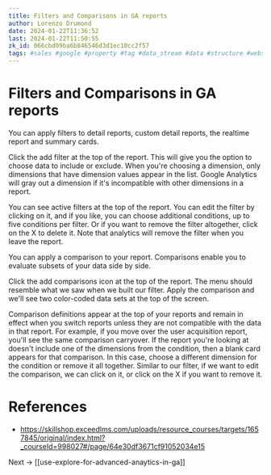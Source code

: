 ```yaml
---
title: Filters and Comparisons in GA reports
author: Lorenzo Drumond
date: 2024-01-22T11:36:52
last: 2024-01-22T11:50:55
zk_id: 066cbd09ba6b846546d3d1ec10cc2f57
tags: #sales #google #property #tag #data_stream #data #structure #website #analytics #account #marketing #firebase #filters #recorded #reports #comparisons #advertising #mobile #real_time #ga4
---
```



# Filters and Comparisons in GA reports
You can apply filters to detail reports, custom detail reports, the realtime report and summary cards.

Click the add filter at the top of the report. This will give you the option to choose data to include or exclude. When you're choosing a dimension, only dimensions that have dimension values appear in the list. Google Analytics will gray out a dimension if it's incompatible with other dimensions in a report.

You can see active filters at the top of the report. You can edit the filter by clicking on it, and if you like, you can choose additional conditions, up to five conditions per filter. Or if you want to remove the filter altogether, click on the X to delete it. Note that analytics will remove the filter when you leave the report.

You can apply a comparison to your report. Comparisons enable you to evaluate subsets of your data side by side.

Click the add comparisons icon at the top of the report. The menu should resemble what we saw when we built our filter. Apply the comparison and we'll see two color-coded data sets at the top of the screen.

Comparison definitions appear at the top of your reports and remain in effect when you switch reports unless they are not compatible with the data in that report. For example, if you move over the user acquisition report, you'll see the same comparison carryover. If the report you're looking at doesn't include one of the dimensions from the condition, then a blank card appears for that comparison. In this case, choose a different dimension for the condition or remove it all together. Similar to our filter, if we want to edit the comparison, we can click on it, or click on the X if you want to remove it.

# References
- https://skillshop.exceedlms.com/uploads/resource_courses/targets/1657845/original/index.html?_courseId=998027#/page/64e30df3671cf91052034e15

Next -> [[use-explore-for-advanced-anaytics-in-ga]]

